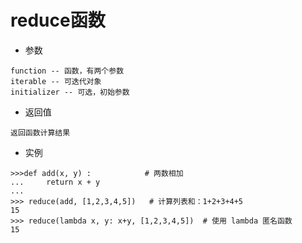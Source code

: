 # reduce函数


- 参数

```
function -- 函数，有两个参数
iterable -- 可迭代对象
initializer -- 可选，初始参数
```

- 返回值

```
返回函数计算结果
```

- 实例

```
>>>def add(x, y) :            # 两数相加
...     return x + y
... 
>>> reduce(add, [1,2,3,4,5])   # 计算列表和：1+2+3+4+5
15
>>> reduce(lambda x, y: x+y, [1,2,3,4,5])  # 使用 lambda 匿名函数
15
```